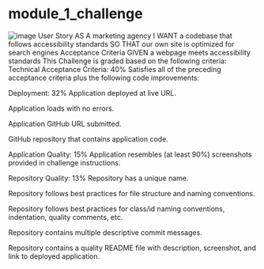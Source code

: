 # module_1_challenge

![image](https://user-images.githubusercontent.com/102529279/174457813-7aba3a2b-fa44-4119-9e18-cb341910720c.png)
User Story
AS A marketing agency
I WANT a codebase that follows accessibility standards
SO THAT our own site is optimized for search engines
Acceptance Criteria
GIVEN a webpage meets accessibility standards
This Challenge is graded based on the following criteria:
Technical Acceptance Criteria: 40%
Satisfies all of the preceding acceptance criteria plus the following code improvements:

Deployment: 32%
Application deployed at live URL.

Application loads with no errors.

Application GitHub URL submitted.

GitHub repository that contains application code.

Application Quality: 15%
Application resembles (at least 90%) screenshots provided in challenge instructions.

Repository Quality: 13%
Repository has a unique name.

Repository follows best practices for file structure and naming conventions.

Repository follows best practices for class/id naming conventions, indentation, quality comments, etc.

Repository contains multiple descriptive commit messages.

Repository contains a quality README file with description, screenshot, and link to deployed application.